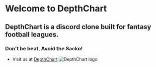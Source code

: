 # Welcome to DepthChart
## DepthChart is a discord clone built for fantasy football leagues.
### Don't be beat, Avoid the Sacko!
* Visit us at [DepthChart](https://depthchart.herokuapp.com/)
![DepthChart logo](https://fantasydepthchart.s3.us-west-1.amazonaws.com/discord_footballgithub.png)

